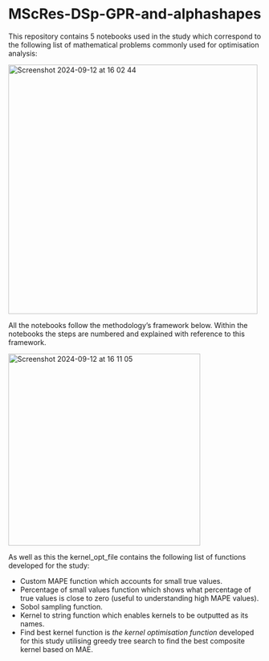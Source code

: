 # MScRes-DSp-GPR-and-alphashapes
This repository contains 5 notebooks used in the study which correspond to the following list of mathematical problems commonly used for optimisation analysis:

<img width="496" alt="Screenshot 2024-09-12 at 16 02 44" src="https://github.com/user-attachments/assets/af263011-c591-4bb8-9e63-2a49f624fc6d">



All the notebooks follow the methodology’s framework below. Within the notebooks the steps are numbered and explained with reference to this framework.


<img width="382" alt="Screenshot 2024-09-12 at 16 11 05" src="https://github.com/user-attachments/assets/06f762d0-333f-4510-9e70-3a29a69062eb">



As well as this the kernel_opt_file contains the following list of functions developed for the study:
- Custom MAPE function which accounts for small true values.
- Percentage of small values function  which shows what percentage of true values is close to zero (useful to understanding high MAPE values).
- Sobol sampling function.
- Kernel to string function which enables kernels to be outputted as its names.
- Find best kernel function is *the kernel optimisation function* developed for this study utilising greedy tree search to find the best composite kernel based on MAE.

